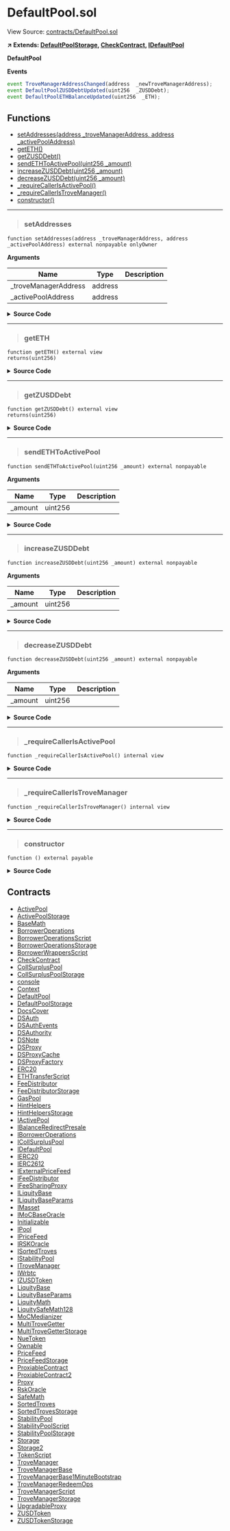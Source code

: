# DefaultPool.sol

View Source: [contracts/DefaultPool.sol](../contracts/DefaultPool.sol)

**↗ Extends: [DefaultPoolStorage](DefaultPoolStorage.md), [CheckContract](CheckContract.md), [IDefaultPool](IDefaultPool.md)**

**DefaultPool**

**Events**

```js
event TroveManagerAddressChanged(address  _newTroveManagerAddress);
event DefaultPoolZUSDDebtUpdated(uint256  _ZUSDDebt);
event DefaultPoolETHBalanceUpdated(uint256  _ETH);
```

## Functions

- [setAddresses(address _troveManagerAddress, address _activePoolAddress)](#setaddresses)
- [getETH()](#geteth)
- [getZUSDDebt()](#getzusddebt)
- [sendETHToActivePool(uint256 _amount)](#sendethtoactivepool)
- [increaseZUSDDebt(uint256 _amount)](#increasezusddebt)
- [decreaseZUSDDebt(uint256 _amount)](#decreasezusddebt)
- [_requireCallerIsActivePool()](#_requirecallerisactivepool)
- [_requireCallerIsTroveManager()](#_requirecalleristrovemanager)
- [constructor()](#constructor)

---    

> ### setAddresses

```solidity
function setAddresses(address _troveManagerAddress, address _activePoolAddress) external nonpayable onlyOwner 
```

**Arguments**

| Name        | Type           | Description  |
| ------------- |------------- | -----|
| _troveManagerAddress | address |  | 
| _activePoolAddress | address |  | 

<details>
	<summary><strong>Source Code</strong></summary>

```javascript
function setAddresses(
        address _troveManagerAddress,
        address _activePoolAddress
    )
        external
        onlyOwner
    {
        checkContract(_troveManagerAddress);
        checkContract(_activePoolAddress);

        troveManagerAddress = _troveManagerAddress;
        activePoolAddress = _activePoolAddress;

        emit TroveManagerAddressChanged(_troveManagerAddress);
        emit ActivePoolAddressChanged(_activePoolAddress);

    }
```
</details>

---    

> ### getETH

```solidity
function getETH() external view
returns(uint256)
```

<details>
	<summary><strong>Source Code</strong></summary>

```javascript
function getETH() external view override returns (uint) {
        return ETH;
    }
```
</details>

---    

> ### getZUSDDebt

```solidity
function getZUSDDebt() external view
returns(uint256)
```

<details>
	<summary><strong>Source Code</strong></summary>

```javascript
function getZUSDDebt() external view override returns (uint) {
        return ZUSDDebt;
    }
```
</details>

---    

> ### sendETHToActivePool

```solidity
function sendETHToActivePool(uint256 _amount) external nonpayable
```

**Arguments**

| Name        | Type           | Description  |
| ------------- |------------- | -----|
| _amount | uint256 |  | 

<details>
	<summary><strong>Source Code</strong></summary>

```javascript
function sendETHToActivePool(uint _amount) external override {
        _requireCallerIsTroveManager();
        address activePool = activePoolAddress; // cache to save an SLOAD
        ETH = ETH.sub(_amount);
        emit DefaultPoolETHBalanceUpdated(ETH);
        emit EtherSent(activePool, _amount);

        (bool success, ) = activePool.call{ value: _amount }("");
        require(success, "DefaultPool: sending ETH failed");
    }
```
</details>

---    

> ### increaseZUSDDebt

```solidity
function increaseZUSDDebt(uint256 _amount) external nonpayable
```

**Arguments**

| Name        | Type           | Description  |
| ------------- |------------- | -----|
| _amount | uint256 |  | 

<details>
	<summary><strong>Source Code</strong></summary>

```javascript
function increaseZUSDDebt(uint _amount) external override {
        _requireCallerIsTroveManager();
        ZUSDDebt = ZUSDDebt.add(_amount);
        emit DefaultPoolZUSDDebtUpdated(ZUSDDebt);
    }
```
</details>

---    

> ### decreaseZUSDDebt

```solidity
function decreaseZUSDDebt(uint256 _amount) external nonpayable
```

**Arguments**

| Name        | Type           | Description  |
| ------------- |------------- | -----|
| _amount | uint256 |  | 

<details>
	<summary><strong>Source Code</strong></summary>

```javascript
function decreaseZUSDDebt(uint _amount) external override {
        _requireCallerIsTroveManager();
        ZUSDDebt = ZUSDDebt.sub(_amount);
        emit DefaultPoolZUSDDebtUpdated(ZUSDDebt);
    }
```
</details>

---    

> ### _requireCallerIsActivePool

```solidity
function _requireCallerIsActivePool() internal view
```

<details>
	<summary><strong>Source Code</strong></summary>

```javascript
function _requireCallerIsActivePool() internal view {
        require(msg.sender == activePoolAddress, "DefaultPool: Caller is not the ActivePool");
    }
```
</details>

---    

> ### _requireCallerIsTroveManager

```solidity
function _requireCallerIsTroveManager() internal view
```

<details>
	<summary><strong>Source Code</strong></summary>

```javascript
function _requireCallerIsTroveManager() internal view {
        require(msg.sender == troveManagerAddress, "DefaultPool: Caller is not the TroveManager");
    }
```
</details>

---    

> ### constructor

```solidity
function () external payable
```

<details>
	<summary><strong>Source Code</strong></summary>

```javascript
receive() external payable {
        _requireCallerIsActivePool();
        ETH = ETH.add(msg.value);
        emit DefaultPoolETHBalanceUpdated(ETH);
    }
```
</details>

## Contracts

* [ActivePool](ActivePool.md)
* [ActivePoolStorage](ActivePoolStorage.md)
* [BaseMath](BaseMath.md)
* [BorrowerOperations](BorrowerOperations.md)
* [BorrowerOperationsScript](BorrowerOperationsScript.md)
* [BorrowerOperationsStorage](BorrowerOperationsStorage.md)
* [BorrowerWrappersScript](BorrowerWrappersScript.md)
* [CheckContract](CheckContract.md)
* [CollSurplusPool](CollSurplusPool.md)
* [CollSurplusPoolStorage](CollSurplusPoolStorage.md)
* [console](console.md)
* [Context](Context.md)
* [DefaultPool](DefaultPool.md)
* [DefaultPoolStorage](DefaultPoolStorage.md)
* [DocsCover](DocsCover.md)
* [DSAuth](DSAuth.md)
* [DSAuthEvents](DSAuthEvents.md)
* [DSAuthority](DSAuthority.md)
* [DSNote](DSNote.md)
* [DSProxy](DSProxy.md)
* [DSProxyCache](DSProxyCache.md)
* [DSProxyFactory](DSProxyFactory.md)
* [ERC20](ERC20.md)
* [ETHTransferScript](ETHTransferScript.md)
* [FeeDistributor](FeeDistributor.md)
* [FeeDistributorStorage](FeeDistributorStorage.md)
* [GasPool](GasPool.md)
* [HintHelpers](HintHelpers.md)
* [HintHelpersStorage](HintHelpersStorage.md)
* [IActivePool](IActivePool.md)
* [IBalanceRedirectPresale](IBalanceRedirectPresale.md)
* [IBorrowerOperations](IBorrowerOperations.md)
* [ICollSurplusPool](ICollSurplusPool.md)
* [IDefaultPool](IDefaultPool.md)
* [IERC20](IERC20.md)
* [IERC2612](IERC2612.md)
* [IExternalPriceFeed](IExternalPriceFeed.md)
* [IFeeDistributor](IFeeDistributor.md)
* [IFeeSharingProxy](IFeeSharingProxy.md)
* [ILiquityBase](ILiquityBase.md)
* [ILiquityBaseParams](ILiquityBaseParams.md)
* [IMasset](IMasset.md)
* [IMoCBaseOracle](IMoCBaseOracle.md)
* [Initializable](Initializable.md)
* [IPool](IPool.md)
* [IPriceFeed](IPriceFeed.md)
* [IRSKOracle](IRSKOracle.md)
* [ISortedTroves](ISortedTroves.md)
* [IStabilityPool](IStabilityPool.md)
* [ITroveManager](ITroveManager.md)
* [IWrbtc](IWrbtc.md)
* [IZUSDToken](IZUSDToken.md)
* [LiquityBase](LiquityBase.md)
* [LiquityBaseParams](LiquityBaseParams.md)
* [LiquityMath](LiquityMath.md)
* [LiquitySafeMath128](LiquitySafeMath128.md)
* [MoCMedianizer](MoCMedianizer.md)
* [MultiTroveGetter](MultiTroveGetter.md)
* [MultiTroveGetterStorage](MultiTroveGetterStorage.md)
* [NueToken](NueToken.md)
* [Ownable](Ownable.md)
* [PriceFeed](PriceFeed.md)
* [PriceFeedStorage](PriceFeedStorage.md)
* [ProxiableContract](ProxiableContract.md)
* [ProxiableContract2](ProxiableContract2.md)
* [Proxy](Proxy.md)
* [RskOracle](RskOracle.md)
* [SafeMath](SafeMath.md)
* [SortedTroves](SortedTroves.md)
* [SortedTrovesStorage](SortedTrovesStorage.md)
* [StabilityPool](StabilityPool.md)
* [StabilityPoolScript](StabilityPoolScript.md)
* [StabilityPoolStorage](StabilityPoolStorage.md)
* [Storage](Storage.md)
* [Storage2](Storage2.md)
* [TokenScript](TokenScript.md)
* [TroveManager](TroveManager.md)
* [TroveManagerBase](TroveManagerBase.md)
* [TroveManagerBase1MinuteBootstrap](TroveManagerBase1MinuteBootstrap.md)
* [TroveManagerRedeemOps](TroveManagerRedeemOps.md)
* [TroveManagerScript](TroveManagerScript.md)
* [TroveManagerStorage](TroveManagerStorage.md)
* [UpgradableProxy](UpgradableProxy.md)
* [ZUSDToken](ZUSDToken.md)
* [ZUSDTokenStorage](ZUSDTokenStorage.md)
